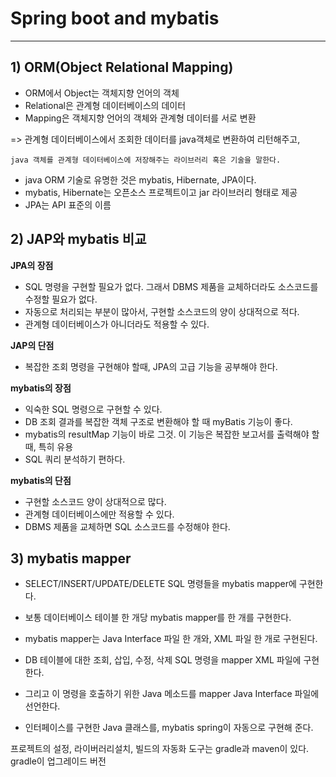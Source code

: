 # Spring boot and mybatis

------

## 1) ORM(Object Relational Mapping)

- ORM에서 Object는 객체지향 언어의 객체
- Relational은 관계형 데이터베이스의 데이터
- Mapping은 객체지향 언어의 객체와 관계형 데이터를 서로 변환

=> 관계형 데이터베이스에서 조회한 데이터를 java객체로 변환하여 리턴해주고,

	java 객체를 관계형 데이터베이스에 저장해주는 라이브러리 혹은 기술을 말한다.

* java ORM 기술로 유명한 것은 mybatis, Hibernate, JPA이다.
* mybatis, Hibernate는 오픈소스 프로젝트이고 jar 라이브러리 형태로 제공
* JPA는 API 표준의 이름



## 2) JAP와 mybatis 비교

**JPA의 장점**

* SQL 명령을 구현할 필요가 없다. 그래서 DBMS 제품을 교체하더라도 소스코드를 수정할 필요가 없다.
* 자동으로 처리되는 부분이 많아서, 구현할 소스코드의 양이 상대적으로 적다.
* 관계형 데이터베이스가 아니더라도 적용할 수 있다.



**JAP의 단점**

* 복잡한 조회 명령을 구현해야 할때, JPA의 고급 기능을 공부해야 한다.



**mybatis의 장점**

* 익숙한 SQL 명령으로 구현할 수 있다.
* DB 조회 결과를 복잡한 객체 구조로 변환해야 할 때 myBatis 기능이 좋다.
* mybatis의 resultMap 기능이 바로 그것. 이 기능은 복잡한 보고서를 출력해야 할 때, 특히 유용
* SQL 쿼리 분석하기 편하다.



**mybatis의 단점**

* 구현할 소스코드 양이 상대적으로 많다.
* 관계형 데이터베이스에만 적용할 수 있다.
* DBMS 제품을 교체하면 SQL 소스코드를 수정해야 한다.



## 3) mybatis mapper

* SELECT/INSERT/UPDATE/DELETE SQL 명령들을 mybatis mapper에 구현한다. 

* 보통 데이터베이스 테이블 한 개당 mybatis mapper를 한 개를 구현한다. 
* mybatis mapper는 Java Interface 파일 한 개와, XML 파일 한 개로 구현된다.
* DB 테이블에 대한 조회, 삽입, 수정, 삭제 SQL 명령을 mapper XML 파일에 구현한다.
* 그리고 이 명령을 호출하기 위한 Java 메소드를 mapper Java Interface 파일에 선언한다. 
*  인터페이스를 구현한 Java 클래스를, mybatis spring이 자동으로 구현해 준다.

프로젝트의 설정, 라이버러리설치, 빌드의 자동화 도구는 gradle과 maven이 있다. gradle이 업그레이드 버전